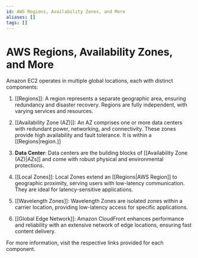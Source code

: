 ```yaml
---
id: AWS Regions, Availability Zones, and More
aliases: []
tags: []
---
```

# AWS Regions, Availability Zones, and More

Amazon EC2 operates in multiple global locations, each with distinct components:

1. [[Regions]]: A region represents a separate geographic area, ensuring redundancy and disaster recovery. Regions are fully independent, with varying services and resources.

2. [[Availability Zone (AZ)]]: An AZ comprises one or more data centers with redundant power, networking, and connectivity. These zones provide high availability and fault tolerance. It is within a [[Regions|region.]]

3. **Data Center**: Data centers are the building blocks of [[Availability Zone (AZ)|AZs]] and come with robust physical and environmental protections.

4. [[Local Zones]]: Local Zones extend an [[Regions|AWS Region]] to geographic proximity, serving users with low-latency communication. They are ideal for latency-sensitive applications.

5. [[Wavelength Zones]]: Wavelength Zones are isolated zones within a carrier location, providing low-latency access for specific applications.

6. [[Global Edge Network]]: Amazon CloudFront enhances performance and reliability with an extensive network of edge locations, ensuring fast content delivery.

For more information, visit the respective links provided for each component.
